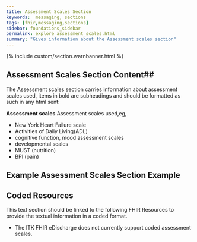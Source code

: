 ```yaml
---
title: Assessment Scales Section
keywords:  messaging, sections
tags: [fhir,messaging,sections]
sidebar: foundations_sidebar
permalink: explore_assessment_scales.html
summary: "Gives information about the Assessment scales section"
---
```


{% include custom/section.warnbanner.html %}

## Assessment Scales Section Content##
The Assessment scales section carries information about assessment scales used, items in bold are subheadings and should be formatted as such in any html sent:

**Assessment scales** Assessment scales used,eg,

- New York Heart Failure scale
- Activities of Daily Living(ADL)
- cognitive function, mood assessment scales
- developmental scales
- MUST (nutrition)
- BPI (pain)



## Example Assessment Scales Section Example ##

<script src="https://gist.github.com/unicorn150161/6b5bc959453d9ea6a1495032ea06f36b.js"></script>

## Coded Resources ##

This text section should be linked to the following FHIR Resources to provide the textual information in a coded format.

- The ITK FHIR eDischarge does not currently support coded assessment scales.






